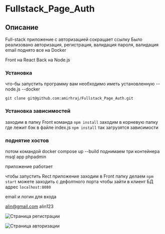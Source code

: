 # Fullstack_Page_Auth
## Описание
Full-stack приложение с авторизацией сокращает ссылку 
Было реализовано авторизация, регистрация, валидация пароля, валидация email
поднято все на Docker

Front на React
Back на Node.js

### Установка
что-бы запустить программу вам необходимо иметь установленную 
--node.js
--docker
```
git clone git@github.com:amirhraj/Fullstack_Page_Auth.git
```

### Установка зависимостей
заходим в папку Front  команда 
``` npm install ```
заходим в корневую папку где лежит бэк в файле index.js
``` npm install ```
так загрузятся зависимости

### поднятие хостов
потом командой  docker compose up --build  поднимаем три контейнера 
msql
app 
phpadmin

приложение работает 

чтобы запустить Rect приложение заходим в Front папку делаем ``` npm start ```  можете заходить с дефолтного порта
чтобы зайти в клиент БД адрес
``` localhost:8080  ```

email и логин для входа

alin@gmail.com
alin123

![Страница регистрации](https://github.com/amirhraj/Fullstack_Page_Auth/blob/main/Auth.PNG)

![Страница авторизации](https://github.com/amirhraj/Fullstack_Page_Auth/blob/main/Registration.PNG)
